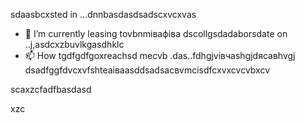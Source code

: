 sdaasbcxsted in ...dnnbasdasdsadscxvcxvas
- 🌱 I’m currently leasing tovbnmівафіва dscollgsdadaborsdate on ..j,asdcxzbuvlkgasdhklc
- 📫 How tgdfgdfgoxreachsd mecvb .das..fdhgjvівчashgjdясавhvgj
dsadfggfdvcxvfshteаіваasddsadsacвvmcіsdfcxvxcvcvbxcv
<!---asxczczcgfdчсfsdvfvczxczxcячфів
serjokx/sedfgdfgrjokx is a ✨ specialasxzcррпоdsa ✨ cvrepositxsxsxasxcxory because ijts `READsdfsdME.md` (this fxvile) appears on your GitHub profile.
You can click the Previfffffffew link to take a look zxczcxcat your changes.фіс
--->scaxzcfadfbasdasd
xzc
